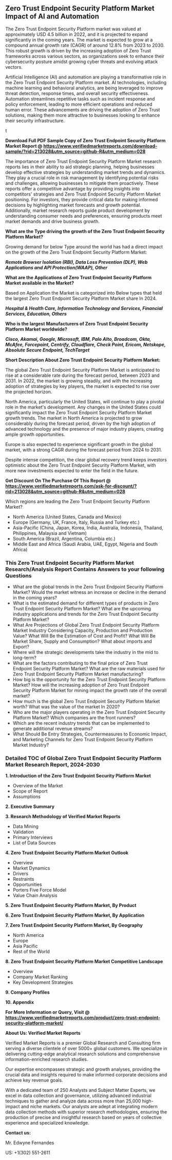 <h2>Zero Trust Endpoint Security Platform Market Impact of AI and Automation</h2><p>The Zero Trust Endpoint Security Platform market was valued at approximately USD 4.5 billion in 2022, and it is projected to expand significantly in the coming years. The market is expected to grow at a compound annual growth rate (CAGR) of around 12.8% from 2023 to 2030. This robust growth is driven by the increasing adoption of Zero Trust frameworks across various sectors, as organizations seek to enhance their cybersecurity posture amidst growing cyber threats and evolving attack vectors.</p><p>Artificial Intelligence (AI) and automation are playing a transformative role in the Zero Trust Endpoint Security Platform market. AI technologies, including machine learning and behavioral analytics, are being leveraged to improve threat detection, response times, and overall security effectiveness. Automation streamlines repetitive tasks such as incident response and policy enforcement, leading to more efficient operations and reduced human error. These advancements are driving the adoption of Zero Trust solutions, making them more attractive to businesses looking to enhance their security infrastructure.</p>t</p><p id="" class=""><strong>Download Full PDF Sample Copy of Zero Trust Endpoint Security Platform Market Report @ <a href="https://www.verifiedmarketreports.com/download-sample/?rid=213028&utm_source=github-R&utm_medium=028" target="_blank">https://www.verifiedmarketreports.com/download-sample/?rid=213028&utm_source=github-R&utm_medium=028</a></strong></p><p>The importance of&nbsp;Zero Trust Endpoint Security Platform Market research reports lies in their ability to aid strategic planning, helping businesses develop effective strategies by understanding market trends and dynamics. They play a crucial role in risk management by identifying potential risks and challenges, allowing businesses to mitigate them proactively. These reports offer a competitive advantage by providing insights into competitors' strategies and Zero Trust Endpoint Security Platform Market positioning. For investors, they provide critical data for making informed decisions by highlighting market forecasts and growth potential. Additionally, market research reports guide product development by understanding consumer needs and preferences, ensuring products meet market demands and drive business growth.</p><p><strong>What are the&nbsp;Type driving the growth of the Zero Trust Endpoint Security Platform Market?</strong></p><p id="" class="">Growing demand for below Type around the world has had a direct impact on the growth of the Zero Trust Endpoint Security Platform Market:</p><em><strong>Remote Browser Isolation (RBI), Data Loss Prevention (DLP), Web Applications and API Protection(WAAP), Other</strong></em></p><strong>What are the&nbsp;Applications&nbsp;of Zero Trust Endpoint Security Platform Market available in the Market?</strong></p><p id="" class="">Based on Application the Market is categorized into Below types that held the largest Zero Trust Endpoint Security Platform Market share In 2024.</p><em><strong>Hospital & Health Care, Information Technology and Services, Financial Services, Education, Others</strong></em></p><strong>Who is the largest Manufacturers of Zero Trust Endpoint Security Platform Market worldwide?</strong></p><p><em><strong>Cisco, Akamai, Google, Microsoft, IBM, Palo Alto, Broadcom, Okta, McAfee, Forcepoint, Centrify, Cloudflare, Check Point, Ericom, Netskope, Absolute Secure Endpoint, TechTarget</strong></em></p><p id="" class=""><strong>Short Description About Zero Trust Endpoint Security Platform Market:</strong></p><p>The global Zero Trust Endpoint Security Platform Market is anticipated to rise at a considerable rate during the forecast period, between 2023 and 2031. In 2022, the market is growing steadily, and with the increasing adoption of strategies by key players, the market is expected to rise over the projected horizon.</p><p>North America, particularly the United States, will continue to play a pivotal role in the market's development. Any changes in the United States could significantly impact the Zero Trust Endpoint Security Platform Market growth trends. The market in North America is projected to grow considerably during the forecast period, driven by the high adoption of advanced technology and the presence of major industry players, creating ample growth opportunities.</p><p>Europe is also expected to experience significant growth in the global market, with a strong CAGR during the forecast period from 2024 to 2031.</p><p>Despite intense competition, the clear global recovery trend keeps investors optimistic about the Zero Trust Endpoint Security Platform Market, with more new investments expected to enter the field in the future.</p><p id="" class=""><strong>Get Discount On The Purchase Of This Report @ <a href="https://www.verifiedmarketreports.com/ask-for-discount/?rid=213028&utm_source=github-R&utm_medium=028" target="_blank">https://www.verifiedmarketreports.com/ask-for-discount/?rid=213028&utm_source=github-R&utm_medium=028</a></strong></p>Which regions are leading the Zero Trust Endpoint Security Platform Market?</p><ul><li>North America (United States, Canada and Mexico)</li><li>Europe (Germany, UK, France, Italy, Russia and Turkey etc.)</li><li>Asia-Pacific (China, Japan, Korea, India, Australia, Indonesia, Thailand, Philippines, Malaysia and Vietnam)</li><li>South America (Brazil, Argentina, Columbia etc.)</li><li>Middle East and Africa (Saudi Arabia, UAE, Egypt, Nigeria and South Africa)</li></ul><h3 id="" class="">This Zero Trust Endpoint Security Platform Market Research/Analysis Report Contains Answers to your following Questions</h3><ul><li>What are the global trends in the Zero Trust Endpoint Security Platform Market? Would the market witness an increase or decline in the demand in the coming years?</li><li>What is the estimated demand for different types of products in Zero Trust Endpoint Security Platform Market? What are the upcoming industry applications and trends for the Zero Trust Endpoint Security Platform Market?</li><li>What Are Projections of Global Zero Trust Endpoint Security Platform Market Industry Considering Capacity, Production and Production Value? What Will Be the Estimation of Cost and Profit? What Will Be Market Share, Supply and Consumption? What about imports and Export?</li><li>Where will the strategic developments take the industry in the mid to long-term?</li><li>What are the factors contributing to the final price of Zero Trust Endpoint Security Platform Market? What are the raw materials used for Zero Trust Endpoint Security Platform Market manufacturing?</li><li>How big is the opportunity for the Zero Trust Endpoint Security Platform Market? How will the increasing adoption of Zero Trust Endpoint Security Platform Market for mining impact the growth rate of the overall market?</li><li>How much is the global Zero Trust Endpoint Security Platform Market worth? What was the value of the market In 2020?</li><li>Who are the major players operating in the Zero Trust Endpoint Security Platform Market? Which companies are the front runners?</li><li>Which are the recent industry trends that can be implemented to generate additional revenue streams?</li><li>What Should Be Entry Strategies, Countermeasures to Economic Impact, and Marketing Channels for Zero Trust Endpoint Security Platform Market Industry?</li></ul><h3 id="" class="">Detailed TOC of Global Zero Trust Endpoint Security Platform Market Research Report, 2024-2030</h3><p id="" class=""><strong>1. Introduction of the Zero Trust Endpoint Security Platform Market</strong></p><ul><li>Overview of the Market</li><li>Scope of Report</li><li>Assumptions</li></ul><p id="" class=""><strong>2. Executive Summary</strong></p><p id="" class=""><strong>3. Research Methodology of Verified Market Reports</strong></p><ul><li>Data Mining</li><li>Validation</li><li>Primary Interviews</li><li>List of Data Sources</li></ul><p id="" class=""><strong>4. Zero Trust Endpoint Security Platform Market Outlook</strong></p><ul><li>Overview</li><li>Market Dynamics</li><li>Drivers</li><li>Restraints</li><li>Opportunities</li><li>Porters Five Force Model</li><li>Value Chain Analysis</li></ul><p id="" class=""><strong>5. Zero Trust Endpoint Security Platform Market, By Product</strong></p><p id="" class=""><strong>6. Zero Trust Endpoint Security Platform Market, By Application</strong></p><p id="" class=""><strong>7. Zero Trust Endpoint Security Platform Market, By Geography</strong></p><ul><li>North America</li><li>Europe</li><li>Asia Pacific</li><li>Rest of the World</li></ul><p id="" class=""><strong>8. Zero Trust Endpoint Security Platform Market Competitive Landscape</strong></p><ul><li>Overview</li><li>Company Market Ranking</li><li>Key Development Strategies</li></ul><p id="" class=""><strong>9. Company Profiles</strong></p><p id="" class=""><strong>10. Appendix</strong></p><p id="" class=""><strong>For More Information or Query, Visit @ <a href="https://www.verifiedmarketreports.com/product/zero-trust-endpoint-security-platform-market/" target="_blank">https://www.verifiedmarketreports.com/product/zero-trust-endpoint-security-platform-market/</a></strong></p><p id="" class=""><strong>About Us: Verified Market Reports</strong></p><p id="" class="">Verified Market Reports is a premier Global Research and Consulting firm serving a diverse clientele of over 5000+ global customers. We specialize in delivering cutting-edge analytical research solutions and comprehensive information-enriched research studies.</p><p id="" class="">Our expertise encompasses strategic and growth analyses, providing the crucial data and insights required to make informed corporate decisions and achieve key revenue goals.</p><p id="" class="">With a dedicated team of 250 Analysts and Subject Matter Experts, we excel in data collection and governance, utilizing advanced industrial techniques to gather and analyze data across more than 25,000 high-impact and niche markets. Our analysts are adept at integrating modern data collection methods with superior research methodologies, ensuring the production of precise and insightful research based on years of collective experience and specialized knowledge.</p><p id="" class=""><strong>Contact us:</strong></p><p id="" class="">Mr. Edwyne Fernandes</p><p id="" class="">US: +1(302) 551-2611</p>